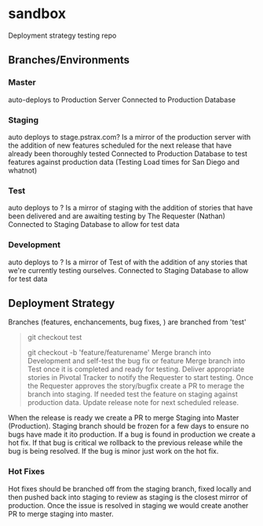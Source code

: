 # sandbox
Deployment strategy testing repo

## Branches/Environments
### Master 
auto-deploys to Production Server
Connected to Production Database 

### Staging 
auto deploys to stage.pstrax.com?
Is a mirror of the production server with the addition of new features scheduled for the next release that have already been thoroughly tested
Connected to Production Database to test features against production data (Testing Load times for San Diego and whatnot)

### Test
auto deploys to ?
Is a mirror of staging with the addition of stories that have been delivered and are awaiting testing by The Requester (Nathan)
Connected to Staging Database to allow for test data

### Development
auto deploys to ?
Is a mirror of Test of with the addition of any stories that we're currently testing ourselves.
Connected to Staging Database to allow for test data


## Deployment Strategy
Branches (features, enchancements, bug fixes, ) are branched from 'test' 
> git checkout test 
> 
> git checkout -b 'feature/featurename'
Merge branch into Development and self-test the bug fix or feature
Merge branch into Test once it is completed and ready for testing. Deliver appropriate stories in Pivotal Tracker to notify the Requester to start testing.
Once the Requester approves the story/bugfix create a PR to merage the branch into staging. If needed test the feature on staging against production data. Update release note for next scheduled release. 

When the release is ready we create a PR to merge Staging into Master (Production). Staging branch should be frozen for a few days to ensure no bugs have made it ito production. If a bug is found in production we create a hot fix. If that bug is critical we rollback to the previous release while the bug is being resolved. If the bug is minor just work on the hot fix.  

### Hot Fixes
Hot fixes should be branched off from the staging branch, fixed locally and then pushed back into staging to review as staging is the closest mirror of production. Once the issue is resolved in staging we would create another PR to merge staging into master.   
